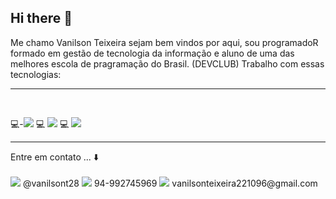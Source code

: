 ## Hi there 👋

Me chamo Vanilson Teixeira sejam bem vindos por aqui, sou programadoR formado em gestão de tecnologia da informação e aluno de uma das melhores escola de pragramação do Brasil. (DEVCLUB)
Trabalho com essas tecnologias:
<hr> <br>
<div display-inbox>
  
  💻-<img src="https://img.shields.io/badge/HTML5-E34F26.svg?style=for-the-badge&logo=HTML5&logoColor=white"/>
💻 <img src="https://img.shields.io/badge/CSS-663399.svg?style=for-the-badge&logo=CSS&logoColor=white"/>
💻 <img src="https://img.shields.io/badge/JavaScript-F7DF1E.svg?style=for-the-badge&logo=JavaScript&logoColor=black"/>

</div>
<hr>

<div display-inbox>   
Entre em contato ... ⬇️ <br> 
<br>
<img src="https://img.shields.io/badge/Instagram-FF0069.svg?style=for-the-badge&logo=Instagram&logoColor=white"/> @vanilsont28
<img src="https://img.shields.io/badge/WhatsApp-25D366.svg?style=for-the-badge&logo=WhatsApp&logoColor=white" /> 94-992745969 
<img src="https://img.shields.io/badge/Gmail-EA4335.svg?style=for-the-badge&logo=Gmail&logoColor=white"/> vanilsonteixeira221096@gmail.com

</div>
